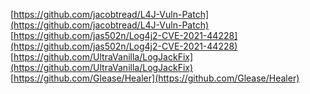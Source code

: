[https://github.com/jacobtread/L4J-Vuln-Patch](https://github.com/jacobtread/L4J-Vuln-Patch)
[https://github.com/jas502n/Log4j2-CVE-2021-44228](https://github.com/jas502n/Log4j2-CVE-2021-44228)
[https://github.com/UltraVanilla/LogJackFix](https://github.com/UltraVanilla/LogJackFix)
[https://github.com/Glease/Healer](https://github.com/Glease/Healer)
